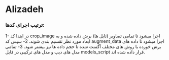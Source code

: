 # Alizadeh

### ترتیب اجرای کدها:
 1- در ابتدا کد crop_image اجرا میشود تا تمامی تصاویر (تایل ها) برش داده شده و به ابعاد مورد نظر تقسیم بندی شوند.
 2- سپس کد augment_data اجرا میشود تا داده های برش خورده با روش های مختلف آگمنت شده تا حجم داده ها نیز بیشتر شود.
 3- تمامی مدل های دیپ و مدل های ترکیبی در فایل models_script قرار داده شده اند.





